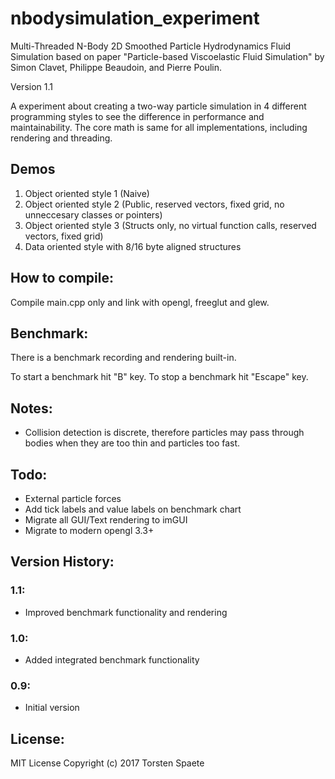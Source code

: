# nbodysimulation_experiment
Multi-Threaded N-Body 2D Smoothed Particle Hydrodynamics Fluid Simulation based on paper "Particle-based Viscoelastic Fluid Simulation" by Simon Clavet, Philippe Beaudoin, and Pierre Poulin.

Version 1.1

A experiment about creating a two-way particle simulation in 4 different programming styles to see the difference in performance and maintainability.
The core math is same for all implementations, including rendering and threading.

## Demos

1. Object oriented style 1 (Naive)
2. Object oriented style 2 (Public, reserved vectors, fixed grid, no unneccesary classes or pointers)
3. Object oriented style 3 (Structs only, no virtual function calls, reserved vectors, fixed grid)
4. Data oriented style with 8/16 byte aligned structures

## How to compile:

Compile main.cpp only and link with opengl, freeglut and glew.

## Benchmark:

There is a benchmark recording and rendering built-in.

To start a benchmark hit "B" key.
To stop a benchmark hit "Escape" key.

## Notes:

* Collision detection is discrete, therefore particles may pass through bodies when they are too thin and particles too fast.

## Todo:

* External particle forces
* Add tick labels and value labels on benchmark chart
* Migrate all GUI/Text rendering to imGUI
* Migrate to modern opengl 3.3+

## Version History:

### 1.1:
* Improved benchmark functionality and rendering

### 1.0:
* Added integrated benchmark functionality

### 0.9:
* Initial version

## License:

MIT License
Copyright (c) 2017 Torsten Spaete